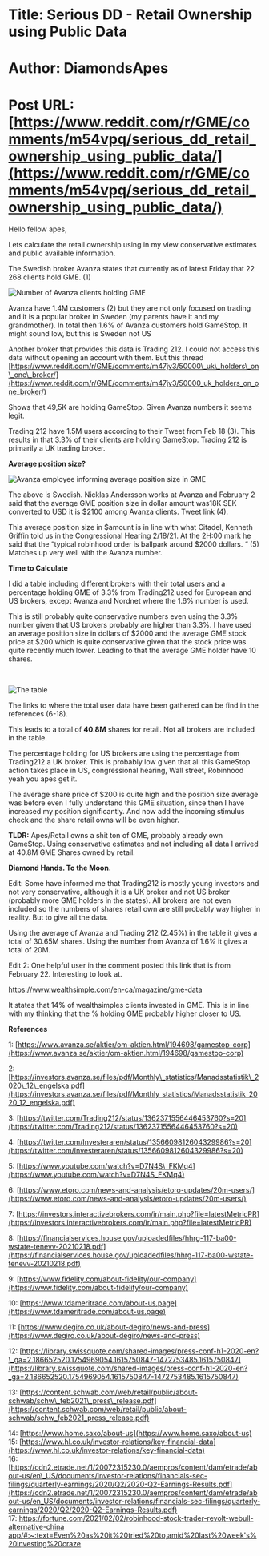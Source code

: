 # Title: Serious DD - Retail Ownership using Public Data
# Author: DiamondsApes
# Post URL: [https://www.reddit.com/r/GME/comments/m54vpq/serious_dd_retail_ownership_using_public_data/](https://www.reddit.com/r/GME/comments/m54vpq/serious_dd_retail_ownership_using_public_data/)


Hello fellow apes,

Lets calculate the retail ownership using in my view conservative estimates and public available information.   


 The Swedish broker Avanza states that currently as of latest Friday that 22 268 clients hold GME. (1)  


![Number of Avanza clients holding GME](https://preview.redd.it/p2j129gw72n61.png?width=355&format=png&auto=webp&s=f720a77e0621d6a81281d37b3224ca3906260460)

Avanza have 1.4M customers (2) but they are not only focused on trading and it is a popular broker in Sweden (my parents have it and my grandmother). In total then 1.6% of Avanza customers hold GameStop. It might sound low, but this is Sweden not US 

Another broker that provides this data is Trading 212. I could not access this data without opening an account with them. But this thread [https://www.reddit.com/r/GME/comments/m47jv3/50000\_uk\_holders\_on\_one\_broker/](https://www.reddit.com/r/GME/comments/m47jv3/50000_uk_holders_on_one_broker/)

Shows that 49,5K are holding GameStop. Given Avanza numbers it seems legit.

Trading 212 have 1.5M users according to their Tweet from Feb 18 (3). This results in that 3.3% of their clients are holding GameStop. Trading 212 is primarily a UK trading broker. 

  
**Average position size?**

![Avanza employee informing average position size in GME](https://preview.redd.it/mty4z0ae82n61.png?width=598&format=png&auto=webp&s=3217ed74382abf63b442f88bfc736ec41a282de2)

The above is Swedish. Nicklas Andersson works at Avanza and February 2 said that the average GME position size in dollar amount was18K SEK converted to USD it is $2100 among Avanza clients. Tweet link (4).

This average position size in $amount is in line with what Citadel, Kenneth Griffin told us in the Congressional Hearing 2/18/21. At the 2H:00 mark he said that the “typical robinhood order is ballpark around $2000 dollars. “ (5) Matches up very well with the Avanza number.

**Time to Calculate** 

I did a table including different brokers with their total users and a percentage holding GME of 3.3% from Trading212 used for European and US brokers, except Avanza and Nordnet where the 1.6% number is used. 

This is still probably quite conservative numbers even using the 3.3% number given that US brokers probably are higher than 3.3%. I have used an average position size in dollars of $2000 and the average GME stock price at $200 which is quite conservative given that the stock price was quite recently much lower. Leading to that the average GME holder have 10 shares.

&#x200B;

![The table ](https://preview.redd.it/fgik8kx792n61.png?width=623&format=png&auto=webp&s=4730068b79566ad2b82588ac6cf9962cf611b740)

The links to where the total user data have been gathered can be find in the references (6-18).

This leads to a total of **40.8M** shares for retail. Not all brokers are included in the table.

The percentage holding for US brokers are using the percentage from Trading212 a UK broker. This is probably low given that all this GameStop action takes place in US, congressional hearing, Wall street, Robinhood yeah you apes get it. 

The average share price of $200 is quite high and the position size average was before even I fully understand this GME situation, since then I have increased my position significantly. And now add the incoming stimulus check and the share retail owns will be even higher.

**TLDR:** Apes/Retail owns a shit ton of GME, probably already own GameStop. Using conservative estimates and not including all data I arrived at 40.8M GME Shares owned by retail.   
 

**Diamond Hands. To the Moon.**    




Edit: Some have informed me that Trading212 is mostly young investors and not very conservative, although it is a UK broker and not US broker (probably more GME holders in the states). All brokers are not even included so the numbers of shares retail own are still probably way higher in reality. But to give all the data.

Using the average of Avanza and Trading 212 (2.45%) in the table it gives a total of 30.65M shares. Using the number from Avanza of 1.6% it gives a total of 20M.
  

Edit 2:  One helpful user in the comment posted this link that is from February 22. Interesting to look at. 

https://www.wealthsimple.com/en-ca/magazine/gme-data

It states that 14% of wealthsimples clients invested in GME. This is in line with my thinking that the % holding GME probably higher closer to US. 


**References**

 1: [https://www.avanza.se/aktier/om-aktien.html/194698/gamestop-corp](https://www.avanza.se/aktier/om-aktien.html/194698/gamestop-corp)

2: [https://investors.avanza.se/files/pdf/Monthly\_statistics/Manadsstatistik\_2020\_12\_engelska.pdf](https://investors.avanza.se/files/pdf/Monthly_statistics/Manadsstatistik_2020_12_engelska.pdf)

3: [https://twitter.com/Trading212/status/1362371556446453760?s=20](https://twitter.com/Trading212/status/1362371556446453760?s=20)

4:  [https://twitter.com/Investeraren/status/1356609812604329986?s=20](https://twitter.com/Investeraren/status/1356609812604329986?s=20)

5: [https://www.youtube.com/watch?v=D7N4S\_FKMq4](https://www.youtube.com/watch?v=D7N4S_FKMq4)

6:  [https://www.etoro.com/news-and-analysis/etoro-updates/20m-users/](https://www.etoro.com/news-and-analysis/etoro-updates/20m-users/)

7: [https://investors.interactivebrokers.com/ir/main.php?file=latestMetricPR](https://investors.interactivebrokers.com/ir/main.php?file=latestMetricPR)

8: [https://financialservices.house.gov/uploadedfiles/hhrg-117-ba00-wstate-tenevv-20210218.pdf](https://financialservices.house.gov/uploadedfiles/hhrg-117-ba00-wstate-tenevv-20210218.pdf)

9: [https://www.fidelity.com/about-fidelity/our-company](https://www.fidelity.com/about-fidelity/our-company)

10: [https://www.tdameritrade.com/about-us.page](https://www.tdameritrade.com/about-us.page)

11: [https://www.degiro.co.uk/about-degiro/news-and-press](https://www.degiro.co.uk/about-degiro/news-and-press)

12: [https://library.swissquote.com/shared-images/press-conf-h1-2020-en?\_ga=2.186652520.1754969054.1615750847-1472753485.1615750847](https://library.swissquote.com/shared-images/press-conf-h1-2020-en?_ga=2.186652520.1754969054.1615750847-1472753485.1615750847)

13: [https://content.schwab.com/web/retail/public/about-schwab/schw\_feb2021\_press\_release.pdf](https://content.schwab.com/web/retail/public/about-schwab/schw_feb2021_press_release.pdf)

14: [https://www.home.saxo/about-us](https://www.home.saxo/about-us)  
 15:   [https://www.hl.co.uk/investor-relations/key-financial-data](https://www.hl.co.uk/investor-relations/key-financial-data)  
 16: [https://cdn2.etrade.net/1/20072315230.0/aempros/content/dam/etrade/about-us/en\_US/documents/investor-relations/financials-sec-filings/quarterly-earnings/2020/Q2/2020-Q2-Earnings-Results.pdf](https://cdn2.etrade.net/1/20072315230.0/aempros/content/dam/etrade/about-us/en_US/documents/investor-relations/financials-sec-filings/quarterly-earnings/2020/Q2/2020-Q2-Earnings-Results.pdf)  
 17:  [https://fortune.com/2021/02/02/robinhood-stock-trader-revolt-webull-alternative-china app/#:\~:text=Even%20as%20it%20tried%20to,amid%20last%20week's%20investing%20craze](https://fortune.com/2021/02/02/robinhood-stock-trader-revolt-webull-alternative-china%20app/#:~:text=Even%20as%20it%20tried%20to,amid%20last%20week's%20investing%20craze)